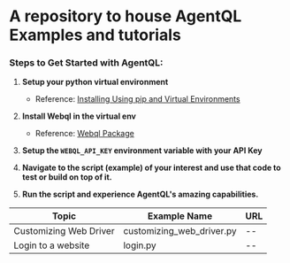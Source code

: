 # A repository to house AgentQL Examples and tutorials

### Steps to Get Started with AgentQL:

1. **Setup your python virtual environment**
   - Reference: [Installing Using pip and Virtual Environments](https://packaging.python.org/en/latest/guides/installing-using-pip-and-virtual-environments/)

2. **Install Webql in the virtual env**
   - Reference: [Webql Package](https://pypi.org/project/webql/)

3. **Setup the `WEBQL_API_KEY` environment variable with your API Key**

4. **Navigate to the script (example) of your interest and use that code to test or build on top of it.**

5. **Run the script and experience AgentQL's amazing capabilities.**

| Topic                  | Example Name                | URL      |
| ---------------------- | --------------------------- | -------- |
| Customizing Web Driver | customizing_web_driver.py   | --       |
| Login to a website     | login.py                    | --       |


